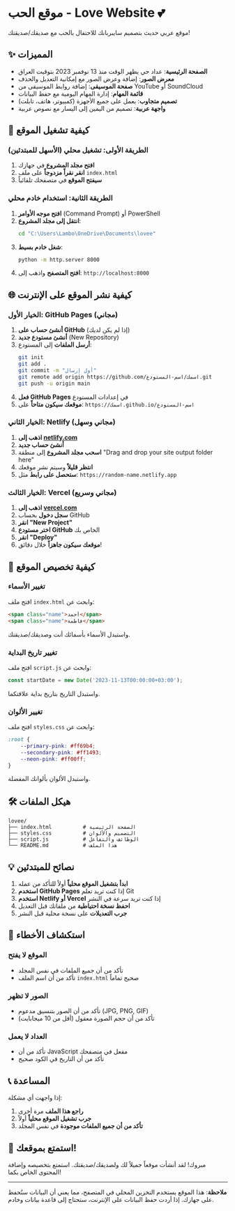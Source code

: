 # موقع الحب - Love Website 💕

موقع عربي حديث بتصميم سايبربانك للاحتفال بالحب مع صديقك/صديقتك!

## ✨ المميزات

- **الصفحة الرئيسية**: عداد حي يظهر الوقت منذ 13 نوفمبر 2023 بتوقيت العراق
- **معرض الصور**: إضافة وعرض الصور مع إمكانية التعديل والحذف
- **صفحة الموسيقى**: إضافة روابط الموسيقى من YouTube أو SoundCloud
- **قائمة المهام**: إدارة المهام اليومية مع حفظ البيانات
- **تصميم متجاوب**: يعمل على جميع الأجهزة (كمبيوتر، هاتف، تابلت)
- **واجهة عربية**: تصميم من اليمين إلى اليسار مع نصوص عربية

## 🚀 كيفية تشغيل الموقع

### الطريقة الأولى: تشغيل محلي (الأسهل للمبتدئين)

1. **افتح مجلد المشروع** في جهازك
2. **انقر نقراً مزدوجاً** على ملف `index.html`
3. **سيفتح الموقع** في متصفحك تلقائياً

### الطريقة الثانية: استخدام خادم محلي

1. **افتح موجه الأوامر** (Command Prompt) أو PowerShell
2. **انتقل إلى مجلد المشروع**:
   ```bash
   cd "C:\Users\Lambo\OneDrive\Documents\lovee"
   ```
3. **شغل خادم بسيط**:
   ```bash
   python -m http.server 8000
   ```
4. **افتح المتصفح** واذهب إلى: `http://localhost:8000`

## 🌐 كيفية نشر الموقع على الإنترنت

### الخيار الأول: GitHub Pages (مجاني)

1. **أنشئ حساب على GitHub** (إذا لم يكن لديك)
2. **أنشئ مستودع جديد** (New Repository)
3. **أرسل الملفات** إلى المستودع:
   ```bash
   git init
   git add .
   git commit -m "أول إرسال"
   git remote add origin https://github.com/اسمك/اسم-المستودع.git
   git push -u origin main
   ```
4. **فعل GitHub Pages** في إعدادات المستودع
5. **موقعك سيكون متاحاً** على: `https://اسمك.github.io/اسم-المستودع`

### الخيار الثاني: Netlify (مجاني وسهل)

1. **اذهب إلى [netlify.com](https://netlify.com)**
2. **أنشئ حساب جديد**
3. **اسحب مجلد المشروع** إلى منطقة "Drag and drop your site output folder here"
4. **انتظر قليلاً** وسيتم نشر موقعك
5. **ستحصل على رابط** مثل: `https://random-name.netlify.app`

### الخيار الثالث: Vercel (مجاني وسريع)

1. **اذهب إلى [vercel.com](https://vercel.com)**
2. **سجل دخول** بحساب GitHub
3. **انقر "New Project"**
4. **اختر مستودع GitHub** الخاص بك
5. **انقر "Deploy"**
6. **موقعك سيكون جاهزاً** خلال دقائق!

## 📱 كيفية تخصيص الموقع

### تغيير الأسماء
افتح ملف `index.html` وابحث عن:
```html
<span class="name">أحمد</span>
<span class="name">فاطمة</span>
```
واستبدل الأسماء بأسمائك أنت وصديقك/صديقتك.

### تغيير تاريخ البداية
افتح ملف `script.js` وابحث عن:
```javascript
const startDate = new Date('2023-11-13T00:00:00+03:00');
```
واستبدل التاريخ بتاريخ بداية علاقتكما.

### تغيير الألوان
افتح ملف `styles.css` وابحث عن:
```css
:root {
    --primary-pink: #ff69b4;
    --secondary-pink: #ff1493;
    --neon-pink: #ff00ff;
}
```
واستبدل الألوان بألوانك المفضلة.

## 🛠️ هيكل الملفات

```
lovee/
├── index.html          # الصفحة الرئيسية
├── styles.css          # التصميم والألوان
├── script.js           # الوظائف والتفاعل
└── README.md           # هذا الملف
```

## 💡 نصائح للمبتدئين

1. **ابدأ بتشغيل الموقع محلياً** أولاً للتأكد من عمله
2. **استخدم GitHub Pages** إذا كنت تريد تعلم Git
3. **استخدم Netlify أو Vercel** إذا كنت تريد سرعة في النشر
4. **احفظ نسخة احتياطية** من ملفاتك قبل التعديل
5. **جرب التعديلات** على نسخة محلية قبل النشر

## 🔧 استكشاف الأخطاء

### الموقع لا يفتح
- تأكد من أن جميع الملفات في نفس المجلد
- تأكد من أن اسم الملف `index.html` صحيح تماماً

### الصور لا تظهر
- تأكد من أن الصور بتنسيق مدعوم (JPG, PNG, GIF)
- تأكد من أن حجم الصورة معقول (أقل من 10 ميجابايت)

### العداد لا يعمل
- تأكد من أن JavaScript مفعل في متصفحك
- تأكد من أن التاريخ في الكود صحيح

## 📞 المساعدة

إذا واجهت أي مشكلة:
1. **راجع هذا الملف** مرة أخرى
2. **جرب تشغيل الموقع محلياً** أولاً
3. **تأكد من أن جميع الملفات موجودة** في نفس المجلد

## 🎉 استمتع بموقعك!

مبروك! لقد أنشأت موقعاً جميلاً لك ولصديقك/صديقتك. استمتع بتخصيصه وإضافة المحتوى الخاص بكما!

---

**ملاحظة**: هذا الموقع يستخدم التخزين المحلي في المتصفح، مما يعني أن البيانات ستُحفظ على جهازك. إذا أردت حفظ البيانات على الإنترنت، ستحتاج إلى قاعدة بيانات وخادم.
